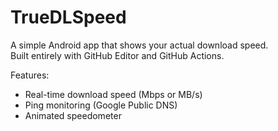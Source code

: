 # TrueDLSpeed

A simple Android app that shows your actual download speed.  
Built entirely with GitHub Editor and GitHub Actions.

Features:
- Real-time download speed (Mbps or MB/s)
- Ping monitoring (Google Public DNS)
- Animated speedometer
